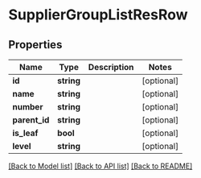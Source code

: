 # SupplierGroupListResRow

## Properties
Name | Type | Description | Notes
------------ | ------------- | ------------- | -------------
**id** | **string** |  | [optional] 
**name** | **string** |  | [optional] 
**number** | **string** |  | [optional] 
**parent_id** | **string** |  | [optional] 
**is_leaf** | **bool** |  | [optional] 
**level** | **string** |  | [optional] 

[[Back to Model list]](../README.md#documentation-for-models) [[Back to API list]](../README.md#documentation-for-api-endpoints) [[Back to README]](../README.md)


